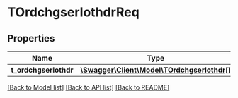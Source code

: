 # TOrdchgserlothdrReq

## Properties
Name | Type | Description | Notes
------------ | ------------- | ------------- | -------------
**t_ordchgserlothdr** | [**\Swagger\Client\Model\TOrdchgserlothdr[]**](TOrdchgserlothdr.md) |  | [optional] 

[[Back to Model list]](../README.md#documentation-for-models) [[Back to API list]](../README.md#documentation-for-api-endpoints) [[Back to README]](../README.md)


